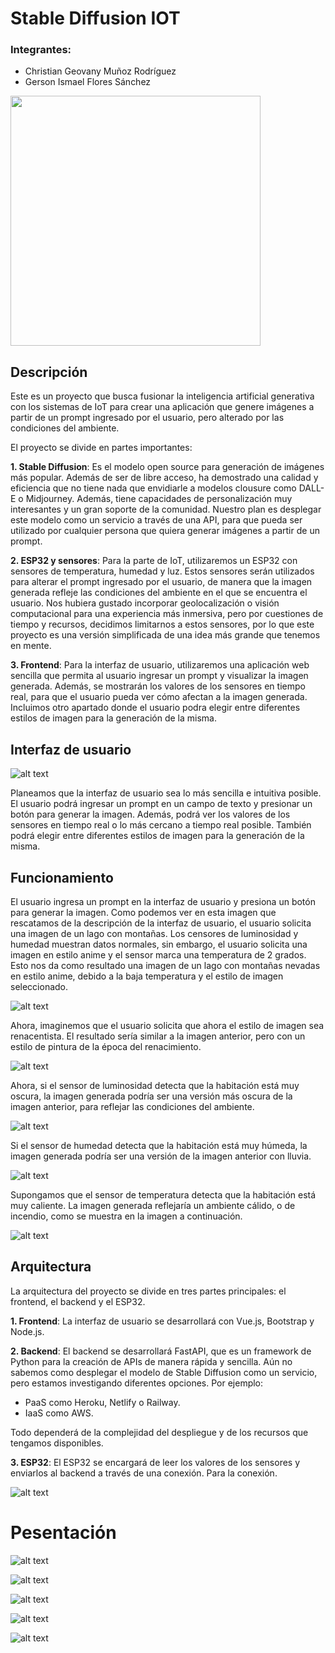 # Stable Diffusion IOT

### Integrantes:

- Christian Geovany Muñoz Rodríguez
- Gerson Ismael Flores Sánchez
 
<img src="img/SDIOT.webp" width="400" height="400" align="center">

## Descripción

Este es un proyecto que busca fusionar la inteligencia artificial generativa con los sistemas de IoT para crear una aplicación que genere imágenes  a partir de un prompt ingresado por el usuario, pero alterado por las condiciones del ambiente. 

El proyecto se divide en  partes importantes:

**1. Stable Diffusion**:  Es el modelo open source para generación de imágenes más popular. Además de ser de libre acceso, ha demostrado una calidad y eficiencia que no tiene nada que envidiarle a modelos clousure como DALL-E o Midjourney. Además, tiene capacidades de personalización muy interesantes y un gran soporte de la comunidad.
Nuestro plan es desplegar este modelo como un servicio a través de una API, para que pueda ser utilizado por cualquier persona que quiera generar imágenes a partir de un prompt.

**2. ESP32 y sensores**: Para la parte de IoT, utilizaremos un ESP32 con sensores de temperatura, humedad y luz. Estos sensores serán utilizados para alterar el prompt ingresado por el usuario, de manera que la imagen generada refleje las condiciones del ambiente en el que se encuentra el usuario. Nos hubiera gustado incorporar  geolocalización o visión computacional para una experiencia más inmersiva, pero por cuestiones de tiempo y recursos, decidimos limitarnos a estos sensores, por lo que este proyecto es una versión simplificada de una idea más grande que tenemos en mente.

**3. Frontend**: Para la interfaz de usuario, utilizaremos una aplicación web sencilla que permita al usuario ingresar un prompt y visualizar la imagen generada. Además, se mostrarán los valores de los sensores en tiempo real, para que el usuario pueda ver cómo afectan a la imagen generada. Incluimos otro apartado donde el usuario podra elegir entre diferentes estilos de imagen para la generación de la misma.

## Interfaz de usuario

![alt text](img/1.jpg)

Planeamos que la interfaz de usuario sea lo más sencilla e intuitiva posible. El usuario podrá ingresar un prompt en un campo de texto y presionar un botón para generar la imagen. Además, podrá ver los valores de los sensores en tiempo real o lo más cercano a tiempo real posible. También podrá elegir entre diferentes estilos de imagen para la generación de la misma.

## Funcionamiento

El usuario ingresa un prompt en la interfaz de usuario y presiona un botón para generar la imagen. Como podemos ver en esta imagen que rescatamos de la descripción de la interfaz de usuario, el usuario solicita una imagen de un lago con montañas. Los censores de luminosidad y humedad muestran datos normales, sin embargo,  el usuario solicita una imagen en estilo anime y el sensor marca una temperatura de 2 grados. Esto nos da como resultado una imagen de un lago con montañas nevadas en estilo anime, debido a la baja temperatura y el estilo de imagen seleccionado.

![alt text](img/2.jpg)

Ahora, imaginemos que el usuario solicita que ahora el estilo de imagen sea renacentista. El resultado sería similar a la imagen anterior, pero con un estilo de pintura de la época del renacimiento.

![alt text](img/3.jpg)

Ahora, si el sensor de luminosidad detecta que la habitación está muy oscura, la imagen generada podría ser una versión más oscura de la imagen anterior, para reflejar las condiciones del ambiente.

![alt text](img/4.jpg)

Si el sensor de humedad detecta que la habitación está muy húmeda, la imagen generada podría ser una versión de la imagen anterior con lluvia.

![alt text](img/5.jpg)

Supongamos que el sensor de temperatura detecta que la habitación está muy caliente. La imagen generada reflejaría un ambiente cálido,  o de incendio, como se muestra en la imagen a continuación.

![alt text](img/6.jpg)

## Arquitectura

La arquitectura del proyecto se divide en tres partes principales: el frontend, el backend y el ESP32.

**1. Frontend**: La interfaz de usuario se desarrollará con Vue.js, Bootstrap y Node.js.

**2. Backend**: El backend se desarrollará FastAPI, que es un framework de Python para la creación de APIs de manera rápida y sencilla. Aún no sabemos como desplegar el modelo de Stable Diffusion como un servicio, pero estamos investigando diferentes opciones. Por ejemplo:

- PaaS como Heroku, Netlify o Railway.
- IaaS como AWS.
  
Todo dependerá de la complejidad del despliegue y de los recursos que tengamos disponibles.

**3. ESP32**: El ESP32 se encargará de leer los valores de los sensores y enviarlos al backend a través de una conexión. Para la conexión.

![alt text](img/7.png)

# Pesentación

![alt text](img/presentacion_1.jpg)

![alt text](img/presentacion_2.jpg)

![alt text](img/presentacion_3.jpg)

![alt text](img/presentacion_4.jpg)

![alt text](img/presentacion_5.jpg)